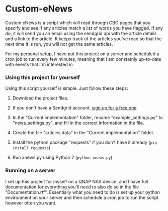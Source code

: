 # Custom-eNews

Custom eNews is a script which will read through CBC pages that you specify and see if any articles match a list of words you have flagged. If any do, it will send you an email using the sendgrid api with the article details and a link to the article. It keeps track of the articles you've read so that the next time it is run, you will not get the same articles.

For my personal setup, I have put this project on a server and scheduled a cron job to run every few minutes, meaning that I am constatnly up-to-date with events that I'm interested in.


### Using this project for yourself
Using this script yourself is simple. Just follow these steps:

1. Download the project files.

2. If you don't have a Sendgrid account, [sign up for a free one](https://sendgrid.com/user/signup).

3. In the "Current implementation" folder, rename "example_settings.py" to "news_settings.py", and fill in the correct information in the file.

4. Create the file "articles.data" in the "Current implementation" folder.

5. Install the python package "requests" if you don't have it already (`pip install requests`).

6. Run xnews.py using Python 2 (`python xnews.py`).



### Running on a server
I set up this project for myself on a QNAP NAS device, and I have full documentation for everything you'll need to also do so in the file "Documentation.rtf". Essentially what you need to do is set up your python environment on your server and then schedule a cron job to run the script however often you want.
